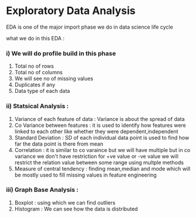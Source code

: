 # Exploratory Data Analysis
 
EDA is one of the major import phase we do in data science life cycle 

what we do in this EDA :

### i) We will do profile build in this phase 

   1) Total no of rows
   2) Total no of columns
   3) We will see no of missing values
   4) Duplicates if any 
   5) Data type of each data

### ii) Statsical Analysis :
   
   1) Variance of each feature of data : Variance is about the spread of data 
   2) Co Variance between features : it is used to identify how features were linked to each other like whether they were dependent,independent 
   3) Standard Deviation : SD of each individual data point is used to find how far the data point is there from mean
   4) Correlation : it is similar to co varaince but we will have multiple but in co variance we don't have restriction for +ve value or -ve value we will restrict the relation value between some range using multple methods
   5) Measure of central tendency : finding mean,median and mode which will be mostly used to fill missing values in feature engineering

### iii) Graph Base Analysis :
  
  1) Boxplot : using which we can find outliers 
  2) Histogram : We can see how the data is distributed

  
   
